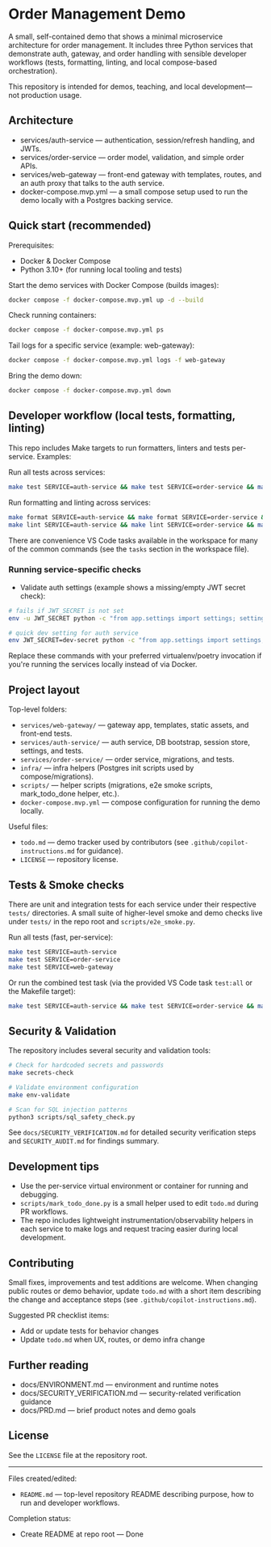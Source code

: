 # Order Management Demo

A small, self-contained demo that shows a minimal microservice architecture for order management. It includes three Python services that demonstrate auth, gateway, and order handling with sensible developer workflows (tests, formatting, linting, and local compose-based orchestration).

This repository is intended for demos, teaching, and local development—not production usage.

## Architecture

- services/auth-service — authentication, session/refresh handling, and JWTs.
- services/order-service — order model, validation, and simple order APIs.
- services/web-gateway — front-end gateway with templates, routes, and an auth proxy that talks to the auth service.
- docker-compose.mvp.yml — a small compose setup used to run the demo locally with a Postgres backing service.

## Quick start (recommended)

Prerequisites:
- Docker & Docker Compose
- Python 3.10+ (for running local tooling and tests)

Start the demo services with Docker Compose (builds images):

```bash
docker compose -f docker-compose.mvp.yml up -d --build
```

Check running containers:

```bash
docker compose -f docker-compose.mvp.yml ps
```

Tail logs for a specific service (example: web-gateway):

```bash
docker compose -f docker-compose.mvp.yml logs -f web-gateway
```

Bring the demo down:

```bash
docker compose -f docker-compose.mvp.yml down
```

## Developer workflow (local tests, formatting, linting)

This repo includes Make targets to run formatters, linters and tests per-service. Examples:

Run all tests across services:

```bash
make test SERVICE=auth-service && make test SERVICE=order-service && make test SERVICE=web-gateway
```

Run formatting and linting across services:

```bash
make format SERVICE=auth-service && make format SERVICE=order-service && make format SERVICE=web-gateway
make lint SERVICE=auth-service && make lint SERVICE=order-service && make lint SERVICE=web-gateway
```

There are convenience VS Code tasks available in the workspace for many of the common commands (see the `tasks` section in the workspace file).

### Running service-specific checks

- Validate auth settings (example shows a missing/empty JWT secret check):

```bash
# fails if JWT_SECRET is not set
env -u JWT_SECRET python -c "from app.settings import settings; settings.validate()"

# quick dev setting for auth service
env JWT_SECRET=dev-secret python -c "from app.settings import settings; settings.validate()"
```

Replace these commands with your preferred virtualenv/poetry invocation if you're running the services locally instead of via Docker.

## Project layout

Top-level folders:

- `services/web-gateway/` — gateway app, templates, static assets, and front-end tests.
- `services/auth-service/` — auth service, DB bootstrap, session store, settings, and tests.
- `services/order-service/` — order service, migrations, and tests.
- `infra/` — infra helpers (Postgres init scripts used by compose/migrations).
- `scripts/` — helper scripts (migrations, e2e smoke scripts, mark_todo_done helper, etc.).
- `docker-compose.mvp.yml` — compose configuration for running the demo locally.

Useful files:

- `todo.md` — demo tracker used by contributors (see `.github/copilot-instructions.md` for guidance).
- `LICENSE` — repository license.

## Tests & Smoke checks

There are unit and integration tests for each service under their respective `tests/` directories. A small suite of higher-level smoke and demo checks live under `tests/` in the repo root and `scripts/e2e_smoke.py`.

Run all tests (fast, per-service):

```bash
make test SERVICE=auth-service
make test SERVICE=order-service
make test SERVICE=web-gateway
```

Or run the combined test task (via the provided VS Code task `test:all` or the Makefile target):

```bash
make test SERVICE=auth-service && make test SERVICE=order-service && make test SERVICE=web-gateway
```

## Security & Validation

The repository includes several security and validation tools:

```bash
# Check for hardcoded secrets and passwords
make secrets-check

# Validate environment configuration
make env-validate

# Scan for SQL injection patterns
python3 scripts/sql_safety_check.py
```

See `docs/SECURITY_VERIFICATION.md` for detailed security verification steps and `SECURITY_AUDIT.md` for findings summary.

## Development tips

- Use the per-service virtual environment or container for running and debugging.
- `scripts/mark_todo_done.py` is a small helper used to edit `todo.md` during PR workflows.
- The repo includes lightweight instrumentation/observability helpers in each service to make logs and request tracing easier during local development.

## Contributing

Small fixes, improvements and test additions are welcome. When changing public routes or demo behavior, update `todo.md` with a short item describing the change and acceptance steps (see `.github/copilot-instructions.md`).

Suggested PR checklist items:
- Add or update tests for behavior changes
- Update `todo.md` when UX, routes, or demo infra change

## Further reading

- docs/ENVIRONMENT.md — environment and runtime notes
- docs/SECURITY_VERIFICATION.md — security-related verification guidance
- docs/PRD.md — brief product notes and demo goals

## License

See the `LICENSE` file at the repository root.

---

Files created/edited:
- `README.md` — top-level repository README describing purpose, how to run and developer workflows.

Completion status:
- Create README at repo root — Done
